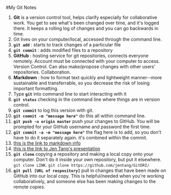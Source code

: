 #My Git Notes
1. **Git** is a version control tool, helps clarify especially for collaborative work. You get to see what's been changed over time, and it's logged there. It keeps a rolling log of changes and you can go backwards in time.
1. Git lives on your computer/local, accessed through the command line.
1. **`git add`** : starts to track changes of a particular file
1. **`git commit`** : adds modified files to a repository
1. **GitHub** : hosting service for git repositories, connects everyone remotely. Account must be connected with your computer to access. Version Control. Can also make/propose changes with other users' repositories. Collaboration.
1. **Markdown** : how to format text quickly and lightweight manner--more sustainable and transferrable, so you decrease the risk of losing important formatting.
1. Type **`git`** into command line to start interacting with it
1. **`git status`** checking in the command line where things are in version control.
1. **`git commit`** to log this version with git.
1. **`git commit -m "message here"`** do this all within command line.
1. **`git push -u origin master`** push your changes to GitHub. You will be prompted for your GitHub username and password the first time.
1. **`git commit -a -m "message here"`** the flag here is to add, so you don't have to do it separately again. it's combined within the commit.
1. [this is the link to markdown info](https://github.com/adam-p/markdown-here/wiki/Markdown-Cheatsheet)
1. [this is the link to Jen Tang's presentation](https://github.com/jentang/GitDRI)
1. **`git clone`** copying a repository and making a local copy onto your computer. Don't do it inside your own repository, but put it elsewhere. `git clone LINK`. `git clone https://github.com/jentang/GitDRI/`
1. **`git pull [URL of respository]`** pull in changes that have been made on GitHub into our local copy. This is helpful/needed when you're working collaboratively, and someone else has been making changes to the remote copies.